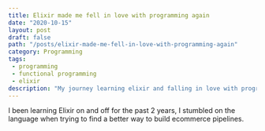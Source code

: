 ```yaml
---
title: Elixir made me fell in love with programming again
date: "2020-10-15"
layout: post
draft: false
path: "/posts/elixir-made-me-fell-in-love-with-programming-again"
category: Programming
tags:
 - programming
 - functional programming
 - elixir
description: "My journey learning elixir and falling in love with programming again"
---
```


<!--My journey learning elixir and falling in love with programming again-->

I been learning Elixir on and off for the past 2 years, I stumbled on the language when trying to find a better way to build ecommerce pipelines. 